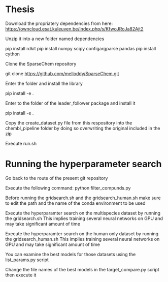 # Thesis

Download the propriatery dependencies from here: https://owncloud.esat.kuleuven.be/index.php/s/KfwoJRoJa82Ajt2

Unzip it into a new folder named dependencies

pip install rdkit
pip install numpy scipy configargparse pandas
pip install cython

Clone the SparseChem repository

git clone https://github.com/melloddy/SparseChem.git

Enter the folder and install the library

pip install -e .

Enter to the folder of the leader_follower package and install it

pip install -e .

Copy the create_dataset.py file from this respository into the chembl_pipeline folder by doing so overwriting the original included in the zip

Execute run.sh

# Running the hyperparameter search

Go back to the route of the present git repository

Execute the following command: python filter_compunds.py

Before running the gridsearch.sh and the gridsearch_human.sh make sure to edit the path and the name of the conda environment to be used

Execute the hyperparamter search on the multispecies dataset by running the gridsearch.sh
This implies training several neural networks on GPU and may take significant amount of time

Execute the hyperparamter search on the human only dataset by running the gridsearch_human.sh
This implies training several neural networks on GPU and may take significant amount of time

You can examine the best models for those datasets using the list_params.py script

Change the file names of the best models in the target_compare.py script then execute it
